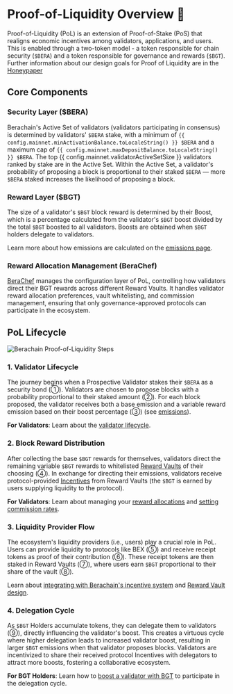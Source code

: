 <script setup>
  import config from '@berachain/config/constants.json';
</script>

# Proof-of-Liquidity Overview 📓

Proof-of-Liquidity (PoL) is an extension of Proof-of-Stake (PoS) that realigns economic incentives among validators, applications, and users. This is enabled through a two-token model - a token responsible for chain security (`$BERA`) and a token responsible for governance and rewards (`$BGT`). Further information about our design goals for Proof of Liquidity are in the [Honeypaper](https://honeypaper.berachain.com/)

## Core Components

### Security Layer ($BERA)

Berachain's Active Set of validators (validators participating in consensus) is determined by validators' `$BERA` stake, with a minimum of `{{ config.mainnet.minActivationBalance.toLocaleString() }} $BERA` and a maximum cap of `{{ config.mainnet.maxDepositBalance.toLocaleString() }} $BERA`. The top {{ config.mainnet.validatorActiveSetSize }} validators ranked by stake are in the Active Set. Within the Active Set, a validator's probability of proposing a block is proportional to their staked `$BERA` — more `$BERA` staked increases the likelihood of proposing a block.

### Reward Layer ($BGT)

The size of a validator's `$BGT` block reward is determined by their Boost, which is a percentage calculated from the validator's `$BGT` boost divided by the total `$BGT` boosted to all validators. Boosts are obtained when `$BGT` holders delegate to validators.

Learn more about how emissions are calculated on the [emissions page](./blockrewards.md).

### Reward Allocation Management (BeraChef)

[BeraChef](/learn/pol/blockrewards#berachef-reward-allocation-management) manages the configuration layer of PoL, controlling how validators direct their BGT rewards across different Reward Vaults. It handles validator reward allocation preferences, vault whitelisting, and commission management, ensuring that only governance-approved protocols can participate in the ecosystem.

## PoL Lifecycle

![Berachain Proof-of-Liquidity Steps](/assets/proof-of-liquidity-steps.png)

### 1. Validator Lifecycle

The journey begins when a Prospective Validator stakes their `$BERA` as a security bond (①). Validators are chosen to propose blocks with a probability proportional to their staked amount (②). For each block proposed, the validator receives both a base emission and a variable reward emission based on their boost percentage (③) (see [emissions](./blockrewards.md)).

**For Validators**: Learn about the [validator lifecycle](/nodes/validator-lifecycle).

### 2. Block Reward Distribution

After collecting the base `$BGT` rewards for themselves, validators direct the remaining variable `$BGT` rewards to whitelisted [Reward Vaults](/learn/pol/rewardvaults) of their choosing (④). In exchange for directing their emissions, validators receive protocol-provided [Incentives](/learn/pol/incentives) from Reward Vaults (the `$BGT` is earned by users supplying liquidity to the protocol).

**For Validators**: Learn about managing your [reward allocations](/nodes/guides/reward-allocation) and [setting commission rates](/nodes/guides/manage-incentives-commission).

### 3. Liquidity Provider Flow

The ecosystem's liquidity providers (i.e., users) play a crucial role in PoL. Users can provide liquidity to protocols like BEX (⑤) and receive receipt tokens as proof of their contribution (⑥). These receipt tokens are then staked in Reward Vaults (⑦), where users earn `$BGT` proportional to their share of the vault (⑧).

Learn about [integrating with Berachain's incentive system](/learn/pol/incentives) and [Reward Vault design](/learn/pol/rewardvaults).

### 4. Delegation Cycle

As `$BGT` Holders accumulate tokens, they can delegate them to validators (⑨), directly influencing the validator's boost. This creates a virtuous cycle where higher delegation leads to increased validator boost, resulting in larger `$BGT` emissions when that validator proposes blocks. Validators are incentivized to share their received protocol Incentives with delegators to attract more boosts, fostering a collaborative ecosystem.

**For BGT Holders**: Learn how to [boost a validator with BGT](/learn/guides/boost-a-validator) to participate in the delegation cycle.
